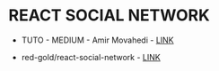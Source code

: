 # REACT SOCIAL NETWORK

* TUTO - MEDIUM - Amir Movahedi - [LINK](https://medium.com/red-gold/create-social-network-by-react-js-fe60010a32e6)

* red-gold/react-social-network - [LINK](https://github.com/red-gold/react-social-network)
